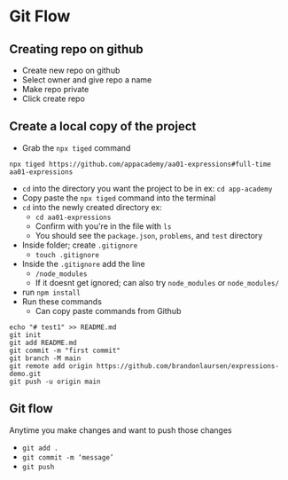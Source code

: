 # Git Flow

## Creating repo on github
- Create new repo on github
- Select owner and give repo a name
- Make repo private
- Click create repo

## Create a local copy of the project
- Grab the `npx tiged` command
```
npx tiged https://github.com/appacademy/aa01-expressions#full-time aa01-expressions
```
- `cd` into the directory you want the project to be in
ex: `cd app-academy`
- Copy paste the `npx tiged` command into the terminal
- `cd` into the newly created directory ex:
  - `cd aa01-expressions`
  - Confirm with you're in the file with `ls`
  - You should see the `package.json`, `problems`, and `test` directory
- Inside folder; create `.gitignore`
  - `touch .gitignore`
- Inside the `.gitignore` add the line
  - `/node_modules`
  * If it doesnt get ignored; can also try
  `node_modules` or `node_modules/`
- run `npm install`
- Run these commands
  - Can copy paste commands from Github
```
echo "# test1" >> README.md
git init
git add README.md
git commit -m "first commit"
git branch -M main
git remote add origin https://github.com/brandonlaursen/expressions-demo.git
git push -u origin main
```
## Git flow
Anytime you make changes and want to push those changes
- `git add .`
- `git commit -m ‘message’`
- `git push`
